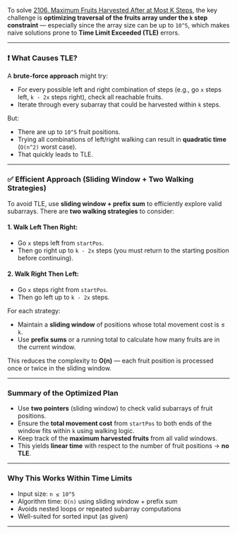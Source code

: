 To solve [2106. Maximum Fruits Harvested After at Most K Steps](https://leetcode.com/problems/maximum-fruits-harvested-after-at-most-k-steps/), the key challenge is **optimizing traversal of the fruits array under the `k` step constraint** — especially since the array size can be up to `10^5`, which makes naive solutions prone to **Time Limit Exceeded (TLE)** errors.

---

### ❗ What Causes TLE?

A **brute-force approach** might try:

* For every possible left and right combination of steps (e.g., go `x` steps left, `k - 2x` steps right), check all reachable fruits.
* Iterate through every subarray that could be harvested within `k` steps.

But:

* There are up to `10^5` fruit positions.
* Trying all combinations of left/right walking can result in **quadratic time** (`O(n^2)` worst case).
* That quickly leads to TLE.

---

### ✅ Efficient Approach (Sliding Window + Two Walking Strategies)

To avoid TLE, use **sliding window + prefix sum** to efficiently explore valid subarrays. There are **two walking strategies** to consider:

#### 1. **Walk Left Then Right**:

* Go `x` steps left from `startPos`.
* Then go right up to `k - 2x` steps (you must return to the starting position before continuing).

#### 2. **Walk Right Then Left**:

* Go `x` steps right from `startPos`.
* Then go left up to `k - 2x` steps.

For each strategy:

* Maintain a **sliding window** of positions whose total movement cost is ≤ `k`.
* Use **prefix sums** or a running total to calculate how many fruits are in the current window.

This reduces the complexity to **O(n)** — each fruit position is processed once or twice in the sliding window.

---

### Summary of the Optimized Plan

* Use **two pointers** (sliding window) to check valid subarrays of fruit positions.
* Ensure the **total movement cost** from `startPos` to both ends of the window fits within `k` using walking logic.
* Keep track of the **maximum harvested fruits** from all valid windows.
* This yields **linear time** with respect to the number of fruit positions → **no TLE**.

---

### Why This Works Within Time Limits

* Input size: `n ≤ 10^5`
* Algorithm time: `O(n)` using sliding window + prefix sum
* Avoids nested loops or repeated subarray computations
* Well-suited for sorted input (as given)

---
